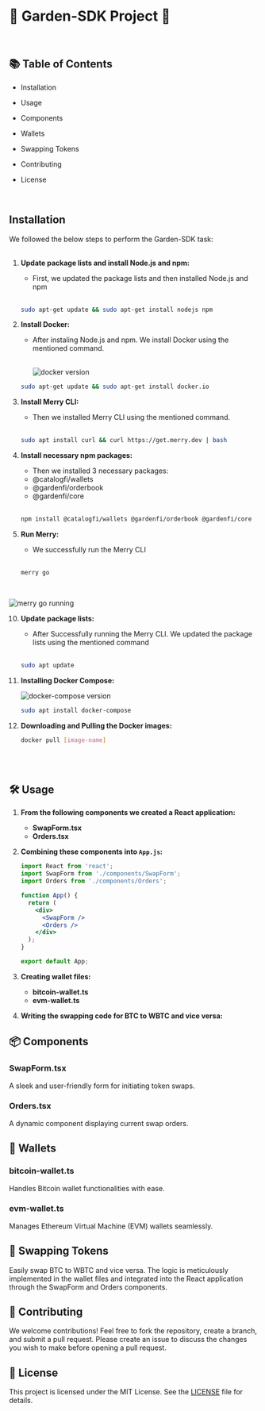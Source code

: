 # 🌿 Garden-SDK Project 🌿

<br>

## 📚 Table of Contents

- Installation
- Usage
- Components
- Wallets
- Swapping Tokens
- Contributing
- License

  <br>

## Installation

We followed the below steps to perform the Garden-SDK task: 
<br>
<br>

1. **Update package lists and install Node.js and npm:**
   - First, we updated the package lists and then installed Node.js and npm
     <br>
     <br>

    ```sh
    sudo apt-get update && sudo apt-get install nodejs npm
    ```

3. **Install Docker:**
   - After instaling Node.js and npm. We install Docker using the mentioned command.
     <br>
     <br>

     ![docker version](https://github.com/user-attachments/assets/2088c1a0-bd34-419f-b90a-92b2aa38fba1)


    ```sh
    sudo apt-get update && sudo apt-get install docker.io
    ```

5. **Install Merry CLI:**
   - Then we installed Merry CLI using the mentioned command.
     <br>
     <br>

    ```sh
    sudo apt install curl && curl https://get.merry.dev | bash
    ```

7. **Install necessary npm packages:**
   - Then we installed 3 necessary packages:
   - @catalogfi/wallets
   - @gardenfi/orderbook
   - @gardenfi/core
   <br>

    ```sh
    npm install @catalogfi/wallets @gardenfi/orderbook @gardenfi/core
    ```

9. **Run Merry:**
    - We successfully run the Merry CLI
      <br>
      <br>

    ```sh
    merry go
    ```
<br>

   ![merry go running](https://github.com/user-attachments/assets/32e0b47b-1726-4be5-ba9c-6106b9db02fb)



10. **Update package lists:**
    - After Successfully running the Merry CLI. We updated the package lists using the mentioned command
      <br>
      <br>

    ```sh
    sudo apt update
    ```

12. **Installing Docker Compose:**
    <br>

    ![docker-compose version](https://github.com/user-attachments/assets/a96a9a0e-200d-4686-805c-a117b3c4c4f6)


    ```sh
    sudo apt install docker-compose
    ```
    
15. **Downloading and Pulling the Docker images:**

    ```sh
    docker pull [image-name]
    ```
    <br>
    <br>

## 🛠️ Usage

1. **From the following components we created a React application:**

    - **SwapForm.tsx**
    - **Orders.tsx**

2. **Combining these components into `App.js`:**

    ```jsx
    import React from 'react';
    import SwapForm from './components/SwapForm';
    import Orders from './components/Orders';

    function App() {
      return (
        <div>
          <SwapForm />
          <Orders />
        </div>
      );
    }

    export default App;
    ```

3. **Creating wallet files:**

    - **bitcoin-wallet.ts**
    - **evm-wallet.ts**

4. **Writing the swapping code for BTC to WBTC and vice versa:**



## 📦 Components

### SwapForm.tsx

A sleek and user-friendly form for initiating token swaps.

### Orders.tsx

A dynamic component displaying current swap orders.

## 💼 Wallets

### bitcoin-wallet.ts

Handles Bitcoin wallet functionalities with ease.

### evm-wallet.ts

Manages Ethereum Virtual Machine (EVM) wallets seamlessly.

## 🔄 Swapping Tokens

Easily swap BTC to WBTC and vice versa. The logic is meticulously implemented in the wallet files and integrated into the React application through the SwapForm and Orders components.

## 🤝 Contributing

We welcome contributions! Feel free to fork the repository, create a branch, and submit a pull request. Please create an issue to discuss the changes you wish to make before opening a pull request.

## 📜 License

This project is licensed under the MIT License. See the [LICENSE](LICENSE) file for details.






